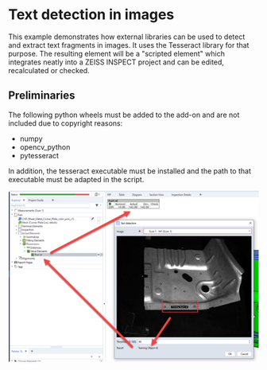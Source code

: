 # Text detection in images

This example demonstrates how external libraries can be used to detect and extract text fragments in images. It uses the Tesseract library for that purpose. The resulting element will be a "scripted element" which integrates neatly into a ZEISS INSPECT project and can be edited, recalculated or checked.

## Preliminaries

The following python wheels must be added to the add-on and are not included due to copyright reasons:

* numpy
* opencv_python
* pytesseract

In addition, the tesseract executable must be installed and the path to that executable must be adapted in the script.

![Software](doc/text_detection.png)
